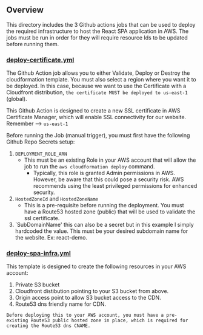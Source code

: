 ## Overview

This directory includes the 3 Github actions jobs that can be used to deploy the required infrastructure to host the React SPA application in AWS. The jobs must be run in order for they will require resource Ids to be updated before running them.

### [deploy-certificate.yml](deploy-certificate.yml)

The Github Action job allows you to either Validate, Deploy or Destroy the cloudformation template. You must also select a region where you want it to be deployed. In this case, because we want to use the Certificate with a Cloudfront distribution, `the certificate MUST be deployed to us-east-1` (global). 

This Github Action is designed to create a new SSL certificate in AWS Certificate Manager, which will enable SSL connectivity for our website. Remember --> `us-east-1` 

Before running the Job (manual trigger), you must first have the following Github Repo Secrets setup:

1. `DEPLOYMENT_ROLE_ARN`
   - This must be an existing Role in your AWS account that will allow the job to run the `aws cloudformation deploy` command.
      - Typically, this role is granted Admin permissions in AWS. However, be aware that this could pose a security risk. AWS recommends using the least privileged permissions for enhanced security.
2. `HostedZoneId` and `HostedZoneName`
   - This is a pre-requisite before running the deployment. You must have a Route53 hosted zone (public) that will be used to validate the ssl certificate.
3. `SubDomainName' this can also be a secret but in this example I simply hardcoded the value. This must be your desired subdomain name for the website. Ex: react-demo.  

### [deploy-spa-infra.yml](/deploy-spa-infra.yml)

This template is designed to create the following resources in your AWS account:

1. Private S3 bucket
2. Cloudfront distibution pointing to your S3 bucket from above.
3. Origin access point to allow S3 bucket access to the CDN.
4. Route53 dns friendly name for CDN.

`Before deploying this to your AWS account, you must have a pre-existing Route53 public hosted zone in place, which is required for creating the Route53 dns CNAME.`
   
